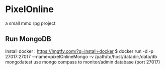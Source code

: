 # PixelOnline
a small mmo rpg project

## Run MongoDB
Install docker : https://lmgtfy.com/?q=install+docker
$ docker run -d -p 27017:27017 --name=pixelOnlineMongo -v /path/to/host/datadir:/data/db mongo:latest
use mongo compass to monitor/admin database (port 27017)
